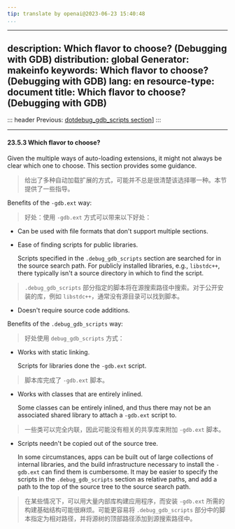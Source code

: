 ```yaml
---
tip: translate by openai@2023-06-23 15:40:48
...
```

---
description: Which flavor to choose? (Debugging with GDB)
distribution: global
Generator: makeinfo
keywords: Which flavor to choose? (Debugging with GDB)
lang: en
resource-type: document
title: Which flavor to choose? (Debugging with GDB)
---------------------------------------------------

::: header
Previous: [dotdebug_gdb_scripts section](dotdebug_005fgdb_005fscripts-section.html#dotdebug_005fgdb_005fscripts-section)]
:::

---

#### 23.5.3 Which flavor to choose?

Given the multiple ways of auto-loading extensions, it might not always be clear which one to choose. This section provides some guidance.

> 给出了多种自动加载扩展的方式，可能并不总是很清楚该选择哪一种。本节提供了一些指导。

Benefits of the `-gdb.ext` way:

> 好处：使用 `-gdb.ext` 方式可以带来以下好处：

- Can be used with file formats that don't support multiple sections.
- Ease of finding scripts for public libraries.

  Scripts specified in the `.debug_gdb_scripts` section are searched for in the source search path. For publicly installed libraries, e.g., `libstdc++`, there typically isn't a source directory in which to find the script.

> `.debug_gdb_scripts` 部分指定的脚本将在源搜索路径中搜索。对于公开安装的库，例如 `libstdc++`，通常没有源目录可以找到脚本。

- Doesn't require source code additions.

Benefits of the `.debug_gdb_scripts` way:

> 好处使用 `debug_gdb_scripts` 方式：

- Works with static linking.

  Scripts for libraries done the `-gdb.ext` script.

> 脚本库完成了 `-gdb.ext` 脚本。

- Works with classes that are entirely inlined.

  Some classes can be entirely inlined, and thus there may not be an associated shared library to attach a `-gdb.ext` script to.

> 一些类可以完全内联，因此可能没有相关的共享库来附加 `-gdb.ext` 脚本。

- Scripts needn't be copied out of the source tree.

  In some circumstances, apps can be built out of large collections of internal libraries, and the build infrastructure necessary to install the `-gdb.ext` can find them is cumbersome. It may be easier to specify the scripts in the `.debug_gdb_scripts` section as relative paths, and add a path to the top of the source tree to the source search path.

> 在某些情况下，可以用大量内部库构建应用程序，而安装 `-gdb.ext` 所需的构建基础结构可能很麻烦。可能更容易将 `.debug_gdb_scripts` 部分中的脚本指定为相对路径，并将源树的顶部路径添加到源搜索路径中。
